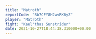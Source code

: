 ```yaml
---
title: "Matroth"
reportCode: "Bb7CFY8H2wvRK6yZ"
player: "Matroth"
fight: "Kael'thas Sunstrider"
date: 2021-10-27T18:44:38.310000+00:00
---
```

